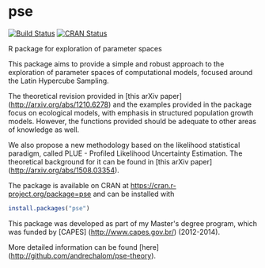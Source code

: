 # pse
[![Build Status](https://travis-ci.org/andrechalom/pse.svg?branch=master)](https://travis-ci.org/andrechalom/pse)
[![CRAN Status](https://img.shields.io/cran/v/pse.svg)](https://cran.r-project.org/package=pse)


R package for exploration of parameter spaces

This package aims to provide a simple and robust approach to the exploration of parameter spaces of
computational models, focused around the Latin Hypercube Sampling. 

The theoretical revision provided in [this arXiv paper] (http://arxiv.org/abs/1210.6278) 
and the examples provided in the package focus on ecological models, with emphasis in structured 
population growth models. However, the functions provided should be adequate to other areas of knowledge as well.

We also propose a new methodology based on the likelihood statistical paradigm, called
PLUE - Profiled Likelihood Uncertainty Estimation. The theoretical background for it can be found
in [this arXiv paper] (http://arxiv.org/abs/1508.03354).

The package is available on CRAN at https://cran.r-project.org/package=pse and can be installed with
```R
install.packages("pse")
``` 

This package was developed as part of my Master's degree program, which was funded by 
[CAPES] (http://www.capes.gov.br/) (2012-2014).

More detailed information can be found [here] (http://github.com/andrechalom/pse-theory).
